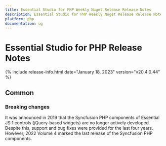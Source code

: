 ```yaml
---
title: Essential Studio for PHP Weekly Nuget Release Release Notes  
description: Essential Studio for PHP Weekly Nuget Release Release Notes  
platform: php
documentation: ug
---
```


# Essential Studio for PHP  Release Notes  

{% include release-info.html date="January 18, 2023"  version="v20.4.0.44" %} 





## Common

### Breaking changes

It was announced in 2019 that the Syncfusion PHP components of Essential JS 1 controls (jQuery-based widgets) are no longer actively developed. Despite this, support and bug fixes were provided for the last four years. However, 2022 Volume 4 marked the last release of the Syncfusion PHP components. 
